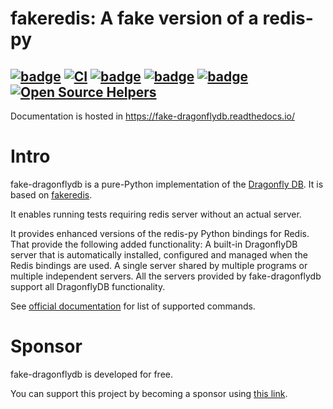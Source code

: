 fakeredis: A fake version of a redis-py
=======================================

[![badge](https://img.shields.io/pypi/v/fake-dragonflydb)](https://pypi.org/project/fake-dragonflydb/)
[![CI](https://github.com/cunla/fake-dragonflydb/actions/workflows/test.yml/badge.svg)](https://github.com/cunla/fake-dragonflydb/actions/workflows/test.yml)
[![badge](https://img.shields.io/endpoint?url=https://gist.githubusercontent.com/cunla/b756396efb895f0e34558c980f1ca0c7/raw/fake-dragonflydb.json)](https://github.com/cunla/fake-dragonflydb/actions/workflows/test.yml)
[![badge](https://img.shields.io/pypi/dm/fake-dragonflydb)](https://pypi.org/project/fake-dragonflydb/)
[![badge](https://img.shields.io/pypi/l/fake-dragonflydb)](./LICENSE)
[![Open Source Helpers](https://www.codetriage.com/cunla/fake-dragonflydb/badges/users.svg)](https://www.codetriage.com/cunla/fake-dragonflydb)
--------------------


Documentation is hosted in https://fake-dragonflydb.readthedocs.io/

# Intro

fake-dragonflydb is a pure-Python implementation of the [Dragonfly DB](https://www.dragonflydb.io/).
It is based on [fakeredis](https://github.com/cunla/fakeredis-py).

It enables running tests requiring redis server without an actual server.

It provides enhanced versions of the redis-py Python bindings for Redis. That provide the following added functionality:
A built-in DragonflyDB server that is automatically installed, configured and managed when the Redis bindings are used. A
single server shared by multiple programs or multiple independent servers. All the servers provided by
fake-dragonflydb support all DragonflyDB functionality.

See [official documentation](https://fake-dragonflydb.readthedocs.io/) for list of supported commands.

# Sponsor

fake-dragonflydb is developed for free.

You can support this project by becoming a sponsor using [this link](https://github.com/sponsors/cunla).

